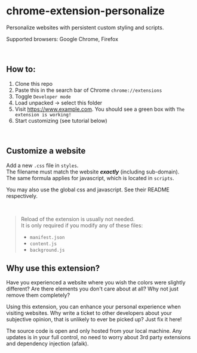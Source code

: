 # chrome-extension-personalize

Personalize websites with persistent custom styling and scripts.

Supported browsers: Google Chrome, Firefox

<br>

## How to:

1. Clone this repo
2. Paste this in the search bar of Chrome `chrome://extensions`
3. Toggle `Developer mode`
4. Load unpacked -> select this folder
5. Visit https://www.example.com. You should see a green box with `The extension is working!`
6. Start customizing (see tutorial below)

<br>

## Customize a website

Add a new `.css` file in `styles`. <br>
The filename must match the website **_exactly_** (including sub-domain). <br>
The same formula applies for javascript, which is located in `scripts`.

You may also use the global css and javascript. See their README respectively.

<br>

> Reload of the extension is usually not needed. <br>
> It is only required if you modify any of these files:
>
> - `manifest.json`
> - `content.js`
> - `background.js`

## Why use this extension?

Have you experienced a website where you wish the colors were slightly different? Are there elements you don't care about at all? Why not just remove them completely?

Using this extension, you can enhance your personal experience when visiting websites.
Why write a ticket to other developers about your subjective opinion, that is unlikely to ever be picked up? Just fix it here!

The source code is open and only hosted from your local machine.
Any updates is in your full control, no need to worry about 3rd party extensions and dependency injection (afaik).

<br>
<br>
